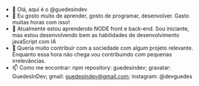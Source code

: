 - 👋 Olá, aqui é o @guedesindev
- 👀 Eu gosto muito de aprender, gosto de programar, desenvolver. Gasto muitas horas com isso!
- 🌱 Atualmente estou aprendendo NODE front e back-end. Sou iniciante, mas estou desenvolvendo bem as habilidades de desenvolvimento javaScript com IA
- 💞️ Queria muito contribuir com a sociedade com algum projeto relevante. Enquanto essa hora não chega vou contribuindo com pequenas irrelevâncias.
- 📫 Como me encontrar: npm repository: guedesindev; gravatar: GuedesInDev; gmail: guedesindev@gmail.com; instagram: @devguedes

<!---
guedesindev/guedesindev is a ✨ special ✨ repository because its `README.md` (this file) appears on your GitHub profile.
You can click the Preview link to take a look at your changes.
--->
